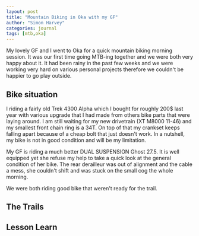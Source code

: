 ```yaml
---
layout: post
title: "Mountain Biking in Oka with my GF"
author: "Simon Harvey"
categories: journal
tags: [mtb,oka]
---
```


My lovely GF and I went to Oka for a quick mountain biking morning session.  It was our first time going MTB-ing together and we were both very happy about it.  It had been rainy in the past few weeks and we were working very hard on various personal projects therefore we couldn't be happier to go play outside.

## Bike situation

I riding a fairly old Trek 4300 Alpha which I bought for roughly 200$ last year with various upgrade that I had made from others bike parts that were laying around.  I am still waiting for my new drivetrain (XT M8000 11-46) and my smallest front chain ring is a 34T.  On top of that my crankset keeps falling apart because of a cheap bolt that just doesn't work.  In a nutshell, my bike is not in good condition and will be my limitation.

My GF is riding a much better DUAL SUSPENSION Ghost 27.5.  It is well equipped yet she refuse my help to take a quick look at the general condition of her bike.  The rear derailleur was out of alignment and the cable a mess, she couldn't shift and was stuck on the small cog the whole morning.

We were both riding good bike that weren't ready for the trail.

## The Trails


## Lesson Learn
